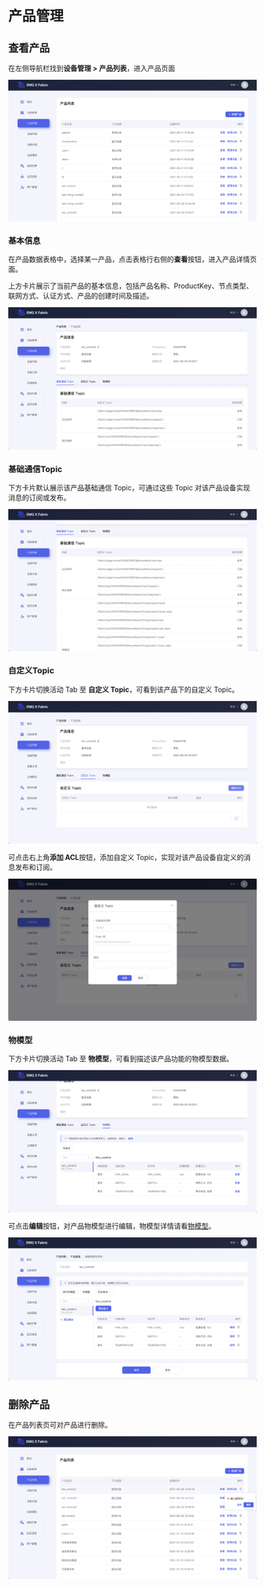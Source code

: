# 产品管理

## 查看产品

在左侧导航栏找到**设备管理 > 产品列表**，进入产品页面

![查看产品](./_assets/products.png)

### 基本信息

在产品数据表格中，选择某一产品，点击表格行右侧的**查看**按钮，进入产品详情页面。

上方卡片展示了当前产品的基本信息，包括产品名称、ProductKey、节点类型、联网方式、认证方式、产品的创建时间及描述。

![产品基本信息](./_assets/product_detail.png)

### 基础通信Topic

下方卡片默认展示该产品基础通信 Topic，可通过这些 Topic 对该产品设备实现消息的订阅或发布。

![基础通信Topic](./_assets/product_base_topic.png)

### 自定义Topic

下方卡片切换活动 Tab 至 **自定义 Topic**，可看到该产品下的自定义 Topic。

![产品自定义 Topic](./_assets/product_custom_topic.png)

可点击右上角**添加 ACL**按钮，添加自定义 Topic，实现对该产品设备自定义的消息发布和订阅。

![添加产品自定义Topic](./_assets/product_add_topic.png)

### 物模型

下方卡片切换活动 Tab 至 **物模型**，可看到描述该产品功能的物模型数据。

![产品物模型](./_assets/product_thing_model.png)

可点击**编辑**按钮，对产品物模型进行编辑，物模型详情请看[物模型](TODO：)。

![编辑产品物模型](./_assets/product_edit_thing_model.png)

## 删除产品

在产品列表页可对产品进行删除。

![删除产品](./_assets/delete_product.png)